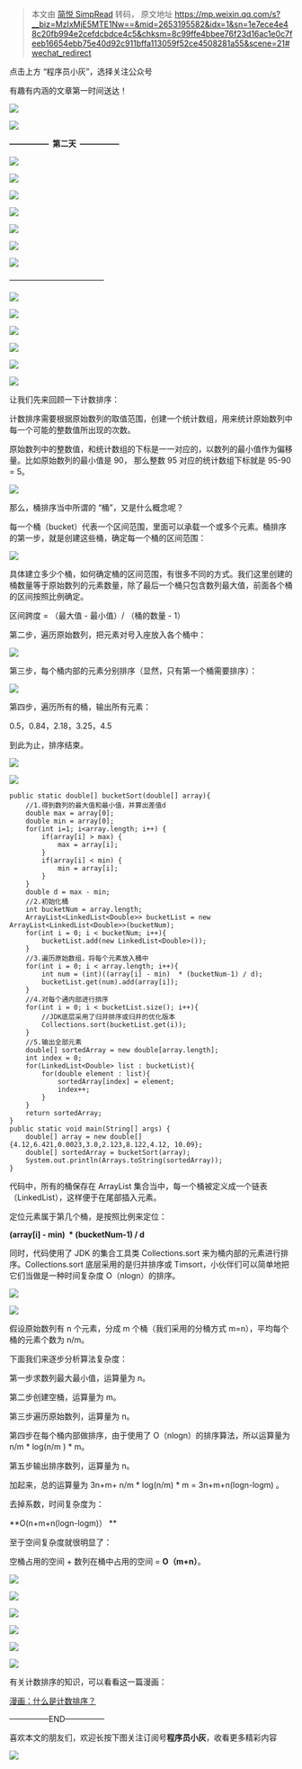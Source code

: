 > 本文由 [简悦 SimpRead](http://ksria.com/simpread/) 转码， 原文地址 https://mp.weixin.qq.com/s?__biz=MzIxMjE5MTE1Nw==&mid=2653195582&idx=1&sn=1e7ece4e48c20fb994e2cefdcbdce4c5&chksm=8c99ffe4bbee76f23d16ac1e0c7feeb16654ebb75e40d92c911bffa113059f52ce4508281a55&scene=21#wechat_redirect

点击上方 “程序员小灰”，选择关注公众号

有趣有内涵的文章第一时间送达！

![](https://mmbiz.qpic.cn/mmbiz_jpg/NtO5sialJZGoepibqkDBj1fk4cicfAlmUObORFiac8rBHyvG0qJ1Qh7VF8871jvc5KibsGOh0WxZbAhSrU3WSv0qRHQ/640?wx_fmt=jpeg)

![](https://mmbiz.qpic.cn/mmbiz_jpg/NtO5sialJZGq0RMibyNCIsFJV6MTbMwOeGZHf3H1NnfNicqRhJcDuKTEymBIcEMURolqvTjkq4bVK626abf7DxbNA/640?wx_fmt=jpeg)  

**—————  第二天  —————**

![](https://mmbiz.qpic.cn/mmbiz_jpg/NtO5sialJZGoIiakIJdIVVrxlia83FUngvia6TSlToTIgxlB4O4AXHZ5uk5qDRl6RyGUdtWicvtoGOyFqFkdpzcwnuA/640?wx_fmt=jpeg)

![](https://mmbiz.qpic.cn/mmbiz_jpg/NtO5sialJZGoIiakIJdIVVrxlia83FUngviaYO45rIG1DFoA6WOCcQWWbmpPiaibgUeyPpT9swvNRaodlP1Hehfp2NBw/640?wx_fmt=jpeg)

![](https://mmbiz.qpic.cn/mmbiz_jpg/NtO5sialJZGq0RMibyNCIsFJV6MTbMwOeGeNgKpgFJdnqIfIDvcg0obkVXZALfbgSmaibcFJT0gIxE3h50BbDiaPWw/640?wx_fmt=jpeg)

![](https://mmbiz.qpic.cn/mmbiz_jpg/NtO5sialJZGq0RMibyNCIsFJV6MTbMwOeG7UNWYgM8P1viadSVGEBYgWxvsnwWfgt5e4JOwBf9c1PibgH0xeN3txSA/640?wx_fmt=jpeg)

![](https://mmbiz.qpic.cn/mmbiz_jpg/NtO5sialJZGq0RMibyNCIsFJV6MTbMwOeGOgFn7shxEPwwKdic7YZrrNrY0reNdAta1MIKgicPkv2trUKiayKBkAJVg/640?wx_fmt=jpeg)

![](https://mmbiz.qpic.cn/mmbiz_jpg/NtO5sialJZGq0RMibyNCIsFJV6MTbMwOeGNkp9DnB3BGIXA47GicysVfE7j1DGXFBcrDrhBGWxXzZ0cNNjL812ljQ/640?wx_fmt=jpeg)

![](https://mmbiz.qpic.cn/mmbiz_jpg/NtO5sialJZGq0RMibyNCIsFJV6MTbMwOeGCqxDEKNdmGCYjPaX7bf9PGTr3XhywE2hDefSedkrtNw3mC77gzKRWg/640?wx_fmt=jpeg)

————————————

![](https://mmbiz.qpic.cn/mmbiz_jpg/NtO5sialJZGoIiakIJdIVVrxlia83FUngviaBHQ5lqHShF3WMicdDUxkcEdsNUpgkuVwe0vmSFnq8R8oBNjYfvYr0uA/640?wx_fmt=jpeg)

![](https://mmbiz.qpic.cn/mmbiz_jpg/NtO5sialJZGoIiakIJdIVVrxlia83FUngviaAUkSuoGwLYaVEuQIQGrGMBiaMwichoedn16f9Hz1fX3yb51Fnym8bFlQ/640?wx_fmt=jpeg)

![](https://mmbiz.qpic.cn/mmbiz_jpg/NtO5sialJZGoiafQsC1MKJHKiaePwNGlaCkRuwV6nc6B90m994DbB0mbD3EZyarnDC96P55hl6QHI7HpaDMykw9Eg/640?wx_fmt=jpeg)

![](https://mmbiz.qpic.cn/mmbiz_jpg/NtO5sialJZGoiafQsC1MKJHKiaePwNGlaCkK4gB3Al8hsLhuvtYCq5lTwyqO0nxOu6qEa6UsNNpoSaNFvaC9Wk3UQ/640?wx_fmt=jpeg)

![](https://mmbiz.qpic.cn/mmbiz_jpg/NtO5sialJZGoiafQsC1MKJHKiaePwNGlaCkT6al7JdlrEp9tl4yRUZrQqyicqgLGdLU4W4VYv2dzNTV0NHWzZW2wAg/640?wx_fmt=jpeg)

![](https://mmbiz.qpic.cn/mmbiz_jpg/NtO5sialJZGoiafQsC1MKJHKiaePwNGlaCketpWop9Q1KuyLyxiaQcrDEvJQo9qYCC2KVINsAiaM2Fk1ADeQYZCvEow/640?wx_fmt=jpeg)

让我们先来回顾一下计数排序：

计数排序需要根据原始数列的取值范围，创建一个统计数组，用来统计原始数列中每一个可能的整数值所出现的次数。

原始数列中的整数值，和统计数组的下标是一一对应的，以数列的最小值作为偏移量。比如原始数列的最小值是 90， 那么整数 95 对应的统计数组下标就是 95-90 = 5。

![](https://mmbiz.qpic.cn/mmbiz_png/NtO5sialJZGoiafQsC1MKJHKiaePwNGlaCkCPzUU7R8XG5gPUbNoGKVVFnXWQibUWw7f8PUw5OpsnicTcq87uViapPJQ/640?wx_fmt=png)

那么，桶排序当中所谓的 “桶”，又是什么概念呢？

每一个桶（bucket）代表一个区间范围，里面可以承载一个或多个元素。桶排序的第一步，就是创建这些桶，确定每一个桶的区间范围：

![](https://mmbiz.qpic.cn/mmbiz_png/NtO5sialJZGoiafQsC1MKJHKiaePwNGlaCkA2HpVXyTjsthuiaWNxZYrWrHV0yMKK7lIr6RuNDbjaqKZE7Uiae1NQbg/640?wx_fmt=png)

具体建立多少个桶，如何确定桶的区间范围，有很多不同的方式。我们这里创建的桶数量等于原始数列的元素数量，除了最后一个桶只包含数列最大值，前面各个桶的区间按照比例确定。

区间跨度 = （最大值 - 最小值）/ （桶的数量 - 1）

第二步，遍历原始数列，把元素对号入座放入各个桶中：

![](https://mmbiz.qpic.cn/mmbiz_png/NtO5sialJZGoiafQsC1MKJHKiaePwNGlaCkeicz5VeTtIU1f94IHoavoJiaUcJzibEzHlENiaRvGNb3Nm9XWj7Vs6ab5g/640?wx_fmt=png)

第三步，每个桶内部的元素分别排序（显然，只有第一个桶需要排序）：

![](https://mmbiz.qpic.cn/mmbiz_png/NtO5sialJZGoiafQsC1MKJHKiaePwNGlaCk8EhxHyicr0OdXWCnZmucRsWgQIggmrOytQkQ4Njdc7mXaNEqyV3xu3A/640?wx_fmt=png)

第四步，遍历所有的桶，输出所有元素：

0.5，0.84，2.18，3.25，4.5

到此为止，排序结束。

![](https://mmbiz.qpic.cn/mmbiz_jpg/NtO5sialJZGoiafQsC1MKJHKiaePwNGlaCk6OeILFCmMmlTJcqPH6McQ1UwFkmUTOZ8icn9ra4ejIAafaFNSvfVEdQ/640?wx_fmt=jpeg)

![](https://mmbiz.qpic.cn/mmbiz_jpg/NtO5sialJZGoiafQsC1MKJHKiaePwNGlaCkOBECxjTAsvW8yGQgvA1e12vzdsoR5nicQEXtEmUNgib10srxICa3PRvQ/640?wx_fmt=jpeg)

```
public static double[] bucketSort(double[] array){
    //1.得到数列的最大值和最小值，并算出差值d
    double max = array[0];
    double min = array[0];
    for(int i=1; i<array.length; i++) {
        if(array[i] > max) {
            max = array[i];
        }
        if(array[i] < min) {
            min = array[i];
        }
    }
    double d = max - min;
    //2.初始化桶
    int bucketNum = array.length;
    ArrayList<LinkedList<Double>> bucketList = new ArrayList<LinkedList<Double>>(bucketNum);
    for(int i = 0; i < bucketNum; i++){
        bucketList.add(new LinkedList<Double>());
    }
    //3.遍历原始数组，将每个元素放入桶中
    for(int i = 0; i < array.length; i++){
        int num = (int)((array[i] - min)  * (bucketNum-1) / d);
        bucketList.get(num).add(array[i]);
    }
    //4.对每个通内部进行排序
    for(int i = 0; i < bucketList.size(); i++){
        //JDK底层采用了归并排序或归并的优化版本
        Collections.sort(bucketList.get(i));
    }
    //5.输出全部元素
    double[] sortedArray = new double[array.length];
    int index = 0;
    for(LinkedList<Double> list : bucketList){
        for(double element : list){
            sortedArray[index] = element;
            index++;
        }
    }
    return sortedArray;
}
public static void main(String[] args) {
    double[] array = new double[] {4.12,6.421,0.0023,3.0,2.123,8.122,4.12, 10.09};
    double[] sortedArray = bucketSort(array);
    System.out.println(Arrays.toString(sortedArray));
}

```

代码中，所有的桶保存在 ArrayList 集合当中，每一个桶被定义成一个链表（LinkedList<Double>），这样便于在尾部插入元素。

定位元素属于第几个桶，是按照比例来定位：

**(array[i] - min)  * (bucketNum-1) / d**

同时，代码使用了 JDK 的集合工具类 Collections.sort 来为桶内部的元素进行排序。Collections.sort 底层采用的是归并排序或 Timsort，小伙伴们可以简单地把它们当做是一种时间复杂度 O（nlogn）的排序。

![](https://mmbiz.qpic.cn/mmbiz_jpg/NtO5sialJZGoiafQsC1MKJHKiaePwNGlaCkZGBvEmCRMMAJibDu7Io87NEUXARxbkgBp2oLUSTDHicuWk7RCuoSbzYg/640?wx_fmt=jpeg)

![](https://mmbiz.qpic.cn/mmbiz_jpg/NtO5sialJZGoiafQsC1MKJHKiaePwNGlaCkjJ3jxpZ7NcHHf1sfcLAoShsYfiahmu7IpJZRgekAb0TzhXcQV2NNWuQ/640?wx_fmt=jpeg)

假设原始数列有 n 个元素，分成 m 个桶（我们采用的分桶方式 m=n），平均每个桶的元素个数为 n/m。

下面我们来逐步分析算法复杂度：

第一步求数列最大最小值，运算量为 n。  

第二步创建空桶，运算量为 m。

第三步遍历原始数列，运算量为 n。

第四步在每个桶内部做排序，由于使用了 O（nlogn）的排序算法，所以运算量为 n/m * log(n/m ) * m。

第五步输出排序数列，运算量为 n。

加起来，总的运算量为 3n+m+ n/m * log(n/m) * m = 3n+m+n(logn-logm) 。

去掉系数，时间复杂度为：

**O(n+m+n(logn-logm)） **

至于空间复杂度就很明显了：

空桶占用的空间 + 数列在桶中占用的空间 = **O（m+n）**。

![](https://mmbiz.qpic.cn/mmbiz_jpg/NtO5sialJZGoiafQsC1MKJHKiaePwNGlaCk0ibRsnAicwQ7FFwEicmJR3hW55HHKoskPo7F6hky4RHHic6dF0ajMjxGbQ/640?wx_fmt=jpeg)

![](https://mmbiz.qpic.cn/mmbiz_jpg/NtO5sialJZGoiafQsC1MKJHKiaePwNGlaCk3PMLcUiac4KEsFTRrPnXoAYlUgwKYibScXPmiaS6uhVnAC1WicMic0r2Rew/640?wx_fmt=jpeg)

![](https://mmbiz.qpic.cn/mmbiz_jpg/NtO5sialJZGoiafQsC1MKJHKiaePwNGlaCkETPRUwuibqZiawoubCIQgIXhEGsxTsGAspsuWq5SrmsGphngd9a4JZaQ/640?wx_fmt=jpeg)  

![](https://mmbiz.qpic.cn/mmbiz_png/NtO5sialJZGoiafQsC1MKJHKiaePwNGlaCk15650HZ92uVZdKXwY3AOh3Bvl0P7ibRql5ngLB3UDfb7RaYicb6eI4SQ/640?wx_fmt=png)

![](https://mmbiz.qpic.cn/mmbiz_jpg/NtO5sialJZGoiafQsC1MKJHKiaePwNGlaCkSwe4ItqOiaTL54Ij2UNM7G5sCyibGtuVMzzicP9YJOw68icRZ0BU1ljicRA/640?wx_fmt=jpeg)

![](https://mmbiz.qpic.cn/mmbiz_jpg/NtO5sialJZGoiafQsC1MKJHKiaePwNGlaCkRI7cyYMUOZsSjOiaCoEiad8tE5lyj66bSmMseuUibuO48Jl83rYSUBFtA/640?wx_fmt=jpeg)

有关计数排序的知识，可以看看这一篇漫画：

[漫画：什么是计数排序？](http://mp.weixin.qq.com/s?__biz=MzIxMjE5MTE1Nw==&mid=2653195533&idx=1&sn=02918dc51b07837ce1119f00d7900dbc&chksm=8c99ffd7bbee76c1d2e2e9b198259795285ec2c305d3613a5e39622195fd1c32bb6dbe52fa08&scene=21#wechat_redirect)  

—————END—————

喜欢本文的朋友们，欢迎长按下图关注订阅号**程序员小灰**，收看更多精彩内容

![](https://mmbiz.qpic.cn/mmbiz_jpg/NtO5sialJZGoBj18gILw2hefgpNaCia1eRhNCzRx29e1DpVhicyenCic4RQibDTbzySoqqpOrmBxu7KlLZM73YDDPJg/640?wx_fmt=jpeg)